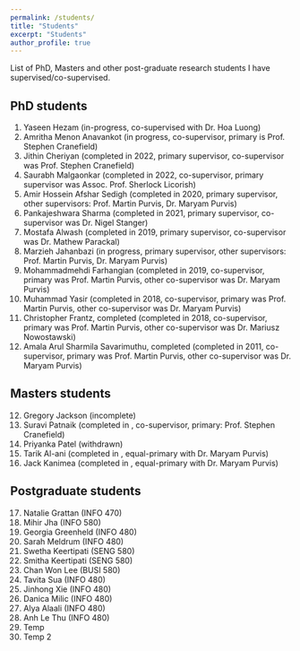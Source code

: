 ```yaml
---
permalink: /students/
title: "Students"
excerpt: "Students"
author_profile: true
---
```

List of PhD, Masters and other post-graduate research students I have supervised/co-supervised.

## PhD students
1.  Yaseen Hezam (in-progress, co-supervised with Dr. Hoa Luong)
2.	Amritha Menon Anavankot (in progress, co-supervisor, primary is Prof. Stephen Cranefield)
1.	Jithin Cheriyan (completed in 2022, primary supervisor, co-supervisor was Prof. Stephen Cranefield)
3.	Saurabh Malgaonkar (completed in 2022, co-supervisor, primary supervisor was Assoc. Prof. Sherlock Licorish)
4.	Amir Hossein Afshar Sedigh (completed in 2020, primary supervisor, other supervisors: Prof. Martin Purvis, Dr. Maryam Purvis)
5.	Pankajeshwara Sharma (completed in 2021, primary supervisor, co-supervisor was Dr. Nigel Stanger)
6.	Mostafa Alwash (completed in 2019, primary supervisor, co-supervisor was Dr. Mathew Parackal)
7.	Marzieh Jahanbazi (in progress, primary supervisor, other supervisors: Prof. Martin Purvis, Dr. Maryam Purvis)
8.	Mohammadmehdi Farhangian (completed in 2019, co-supervisor, primary was Prof. Martin Purvis, other co-supervisor was Dr. Maryam Purvis)
9.	Muhammad Yasir (completed in 2018, co-supervisor, primary was Prof. Martin Purvis, other co-supervisor was Dr. Maryam Purvis)
10.	Christopher Frantz, completed (completed in 2018, co-supervisor, primary was Prof. Martin Purvis, other co-supervisor was Dr. Mariusz Nowostawski)
11.	Amala Arul Sharmila Savarimuthu, completed (completed in 2011, co-supervisor, primary was Prof. Martin Purvis, other co-supervisor was Dr. Maryam Purvis)

## Masters students
12.	Gregory Jackson (incomplete)
13.	Suravi Patnaik (completed in , co-supervisor, primary: Prof. Stephen Cranefield)
14.	Priyanka Patel (withdrawn)
15.	Tarik Al-ani (completed in , equal-primary with Dr. Maryam Purvis)
16.	Jack Kanimea (completed in , equal-primary with Dr. Maryam Purvis)

## Postgraduate students
17.	Natalie Grattan	(INFO 470)
18.	Mihir Jha	(INFO 580)
19.	Georgia Greenheld	(INFO 480)
20.	Sarah Meldrum	(INFO 480)
21.	Swetha Keertipati	(SENG 580)
22.	Smitha Keertipati	(SENG 580)
23.	Chan Won Lee	(BUSI 580) 
24.	Tavita Sua	(INFO 480)
25.	Jinhong Xie	(INFO 480) 
26.	Danica Milic (INFO 480)
27.	Alya Alaali	(INFO 480)
28.	Anh Le Thu (INFO 480)
1.  Temp
2.  Temp 2